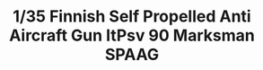 ---
title: "1/35 Finnish Self Propelled Anti Aircraft Gun  ItPsv 90 Marksman SPAAG"
price: "TBA" 
desc: "Maketa"
img_path: "/assets/img/TAKO2043.jpg"
brand: "N/A"
available: false
special_offer: false
new: false
soon: false
cat: "010000"
subcat: "013100"
subsubcat: "N/A"
sifra: "TAKO2043"
---